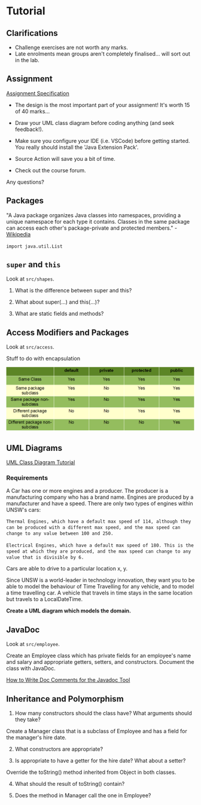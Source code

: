 # Tutorial

## Clarifications

- Challenge exercises are not worth any marks.
- Late enrolments mean groups aren't completely finalised... will sort out in the lab.


## Assignment

[Assignment Specification](https://gitlab.cse.unsw.edu.au/COMP2511/21T2/assignment-specification)

- The design is the most important part of your assignment! It's worth 15 of 40 marks...

- Draw your UML class diagram before coding anything (and seek feedback!).

- Make sure you configure your IDE (i.e. VSCode) before getting started. You really should install the 'Java Extension Pack'.

- Source Action will save you a bit of time.

- Check out the course forum.

Any questions?


## Packages

"A Java package organizes Java classes into namespaces, providing a unique namespace for each type it contains. Classes in the same package can access each other's package-private and protected members." - [Wikipedia](https://en.wikipedia.org/wiki/Java_package)

`import java.util.List`


## `super` and `this`

Look at `src/shapes`.

1. What is the difference between super and this?


2. What about super(...) and this(...)?


3. What are static fields and methods?


## Access Modifiers and Packages

Look at `src/access`.

Stuff to do with encapsulation

![Access Modifiers in Java](./Access_Modifiers_in_Java.png)


## UML Diagrams

[UML Class Diagram Tutorial](https://www.visual-paradigm.com/guide/uml-unified-modeling-language/uml-class-diagram-tutorial/)

### Requirements

A Car has one or more engines and a producer. The producer is a manufacturing company who has a brand name.  Engines are produced by a manufacturer and have a speed. There are only two types of engines within UNSW's cars:

    Thermal Engines, which have a default max speed of 114, although they can be produced with a different max speed, and the max speed can change to any value between 100 and 250.

    Electrical Engines, which have a default max speed of 180. This is the speed at which they are produced, and the max speed can change to any value that is divisible by 6.

Cars are able to drive to a particular location x, y.

Since UNSW is a world-leader in technology innovation, they want you to be able to model the behaviour of Time Travelling for any vehicle, and to model a time travelling car. A vehicle that travels in time stays in the same location but travels to a LocalDateTime.

**Create a UML diagram which models the domain.**


## JavaDoc

Look at `src/employee`.

Create an Employee class which has private fields for an employee's name and salary and appropriate getters, setters, and constructors. Document the class with JavaDoc.

[How to Write Doc Comments for the Javadoc Tool](https://www.oracle.com/au/technical-resources/articles/java/javadoc-tool.html)


## Inheritance and Polymorphism

1. How many constructors should the class have? What arguments should they take?


Create a Manager class that is a subclass of Employee and has a field for the manager's hire date.

2. What constructors are appropriate?


3. Is appropriate to have a getter for the hire date? What about a setter?


Override the toString() method inherited from Object in both classes.

4. What should the result of toString() contain?


5. Does the method in Manager call the one in Employee?

